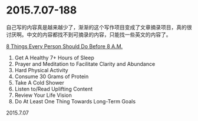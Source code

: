 2015.7.07-188
=============
自己写的内容真是越来越少了，渐渐的这个写作项目变成了文章摘录项目，真的很讨厌啊。中文的内容都找不到可摘录的内容，只能找一些英文的内容了。

[8 Things Every Person Should Do Before 8 A.M.](https://medium.com/@benjaminhardy/8-things-every-person-should-do-before-8-a-m-cc0233e15c8d)

1. Get A Healthy 7+ Hours of Sleep
2. Prayer and Meditation to Facilitate Clarity and Abundance
3. Hard Physical Activity
4. Consume 30 Grams of Protein
5. Take A Cold Shower
6. Listen to/Read Uplifting Content
7. Review Your Life Vision
8. Do At Least One Thing Towards Long-Term Goals

2015.7.07